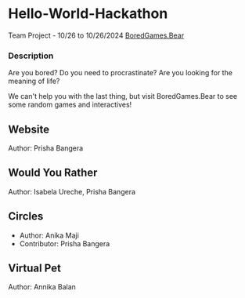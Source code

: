 # Hello-World-Hackathon
Team Project - 10/26 to 10/26/2024
[BoredGames.Bear](https://prishasbangera.github.io/Hello-World-Hackathon/)

### Description
Are you bored? 
Do you need to procrastinate?
Are you looking for the meaning of life?

We can't help you with the last thing, but visit BoredGames.Bear to see some random games and interactives!

## Website
Author: Prisha Bangera

## Would You Rather 
Author: Isabela Ureche, Prisha Bangera

## Circles
- Author: Anika Maji
- Contributor: Prisha Bangera

## Virtual Pet
Author: Annika Balan
